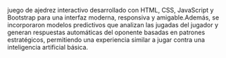 juego de ajedrez interactivo desarrollado con HTML, CSS, JavaScript y Bootstrap para una interfaz moderna, responsiva y amigable.Además, se incorporaron modelos predictivos que analizan las jugadas del jugador y generan respuestas automáticas del oponente basadas en patrones estratégicos, permitiendo una experiencia similar a jugar contra una inteligencia artificial básica.
